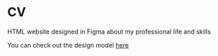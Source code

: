 # CV
HTML website designed in Figma about my professional life and skills

You can check out the design model [here](https://www.figma.com/file/TiVVgMIAwjn3efyKPTsLev/CV?type=design&node-id=10-6&mode=design&t=G9brMrqDZalo8gFb-0)
